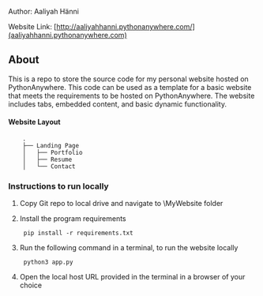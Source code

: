 Author: Aaliyah Hänni

Website Link: [http://aaliyahhanni.pythonanywhere.com/](aaliyahhanni.pythonanywhere.com)

## About
This is a repo to store the source code for my personal website hosted on PythonAnywhere. This code can be used as a
template for a basic website that meets the requirements to be hosted on PythonAnywhere. The website includes tabs,
embedded content, and basic dynamic functionality.

#### Website Layout
        .
        ├── Landing Page
        │   ├── Portfolio
        │   ├── Resume
        │   └── Contact

### Instructions to run locally
1. Copy Git repo to local drive and navigate to \MyWebsite folder
2. Install the program requirements
    
        pip install -r requirements.txt
    
3. Run the following command in a terminal, to run the website locally

        python3 app.py
    
4. Open the local host URL provided in the terminal in a browser of your choice
